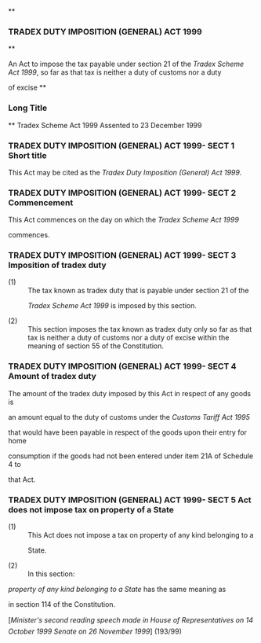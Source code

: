 **

###  TRADEX DUTY IMPOSITION (GENERAL) ACT 1999 
**


An Act to impose the tax payable under section 21 of the _Tradex Scheme Act 1999_, so far as that tax is neither a duty of customs nor a duty

of excise
**

###  Long Title 
**
Tradex Scheme Act 1999
Assented to 23 December 1999
###  TRADEX DUTY IMPOSITION (GENERAL) ACT 1999- SECT 1  Short title  
This Act may be cited as the _Tradex Duty Imposition (General) Act 1999_.

 
###  TRADEX DUTY IMPOSITION (GENERAL) ACT 1999- SECT 2  Commencement  
This Act commences on the day on which the _Tradex Scheme Act 1999_

commences.

 
###  TRADEX DUTY IMPOSITION (GENERAL) ACT 1999- SECT 3  Imposition of tradex duty  
<dt>(1)</dt><dd>The tax known as tradex duty that is payable under section 21 of the

_Tradex Scheme Act 1999_ is imposed by this section.</dd> <dt>(2)</dt><dd>This section imposes the tax known as tradex duty only so far as that tax is neither a duty of customs nor a duty of excise within the meaning of section 55 of the Constitution. </dd> 
###  TRADEX DUTY IMPOSITION (GENERAL) ACT 1999- SECT 4  Amount of tradex duty  
The amount of the tradex duty imposed by this Act in respect of any goods is

an amount equal to the duty of customs under the _Customs Tariff Act 1995_

that would have been payable in respect of the goods upon their entry for home

consumption if the goods had not been entered under item 21A of Schedule 4 to

that Act.

 
###  TRADEX DUTY IMPOSITION (GENERAL) ACT 1999- SECT 5  Act does not impose tax on property of a State  
<dt>(1)</dt><dd>This Act does not impose a tax on property of any kind belonging to a

State.</dd> <dt>(2)</dt><dd>In this section:</dd> 
<dl compact=""><dl compact="">

_property of any kind belonging to a State_ has the same meaning as

in section 114 of the Constitution.

 </dl></dl>

 [_Minister&apos;s second reading speech made in_ _House of Representatives on 14 October 1999_ _Senate on 26 November 1999_] (193/99) 


